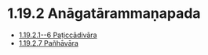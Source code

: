 

# 1.19.2 Anāgatārammaṇapada

* [1.19.2.1--6 Paṭiccādivāra](1.19.2/1.19.2.1--6.md)
* [1.19.2.7 Pañhāvāra](1.19.2/1.19.2.7.md)



